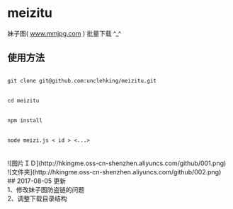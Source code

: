 # meizitu
妹子图( www.mmjpg.com ) 批量下载 ^_^

## 使用方法

<code>
git clone git@github.com:unclehking/meizitu.git  
</code>
<br />
<code>
cd meizitu  
</code>
<br />
<code>
npm install  
</code>
<br />
<code>
node meizi.js < id > <...>
</code>
<br />
<br />
![图片ＩＤ](http://hkingme.oss-cn-shenzhen.aliyuncs.com/github/001.png)
<br />
![文件夹](http://hkingme.oss-cn-shenzhen.aliyuncs.com/github/002.png)

<br />
## 2017-08-05 更新 <br />
1、修改妹子图防盗链的问题 <br />
2、调整下载目录结构 <br />
